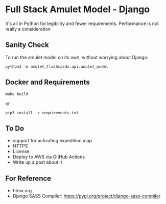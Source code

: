 # Full Stack Amulet Model - Django

It's all in Python for legibility and fewer requirements. Performance is not really a consideration

## Sanity Check

To run the amulet model on its own, without worrying about Django:
```
python3 -m amulet_flashcards.api.amulet_model
```


## Docker and Requirements

```
make build
```

or 

```
pip3 install -r requirements.txt
```


## To Do

- support for activating expedition map
- HTTPS
- License
- Deploy to AWS via GitHub Actions
- Write up a post about it



## For Reference

- htmx.org
- Django SASS Compiler: https://pypi.org/project/django-sass-compiler

